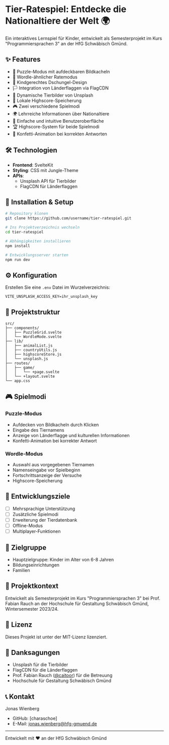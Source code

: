 # Tier-Ratespiel: Entdecke die Nationaltiere der Welt 🌍

Ein interaktives Lernspiel für Kinder, entwickelt als Semesterprojekt im Kurs "Programmiersprachen 3" an der HfG Schwäbisch Gmünd.

## ✨ Features
- 🧩 Puzzle-Modus mit aufdeckbaren Bildkacheln
- 🎯 Wordle-ähnlicher Ratemodus
- 🎨 Kindgerechtes Dschungel-Design
- 🏳️ Integration von Länderflaggen via FlagCDN
- 📸 Dynamische Tierbilder von Unsplash
- 💾 Lokale Highscore-Speicherung
- 🎮 Zwei verschiedene Spielmodi
- 🌍 Lehrreiche Informationen über Nationaltiere
- 🎯 Einfache und intuitive Benutzeroberfläche
- 🏆 Highscore-System für beide Spielmodi
- 🎉 Konfetti-Animation bei korrekten Antworten

## 🛠️ Technologien
- **Frontend**: SvelteKit
- **Styling**: CSS mit Jungle-Theme
- **APIs**: 
  - Unsplash API für Tierbilder
  - FlagCDN für Länderflaggen

## 🚀 Installation & Setup

```bash
# Repository klonen
git clone https://github.com/username/tier-ratespiel.git

# Ins Projektverzeichnis wechseln
cd tier-ratespiel

# Abhängigkeiten installieren
npm install

# Entwicklungsserver starten
npm run dev
```

## ⚙️ Konfiguration
Erstellen Sie eine `.env` Datei im Wurzelverzeichnis:
```env
VITE_UNSPLASH_ACCESS_KEY=ihr_unsplash_key
```

## 📁 Projektstruktur
```
src/
├── components/
│   ├── PuzzleGrid.svelte
│   └── WordleMode.svelte
├── lib/
│   ├── animalList.js
│   ├── countryUtils.js
│   ├── highscoreStore.js
│   └── unsplash.js
├── routes/
│   ├── game/
│   │   └── +page.svelte
│   └── +layout.svelte
└── app.css
```

## 🎮 Spielmodi

### Puzzle-Modus
- Aufdecken von Bildkacheln durch Klicken
- Eingabe des Tiernamens
- Anzeige von Länderflagge und kulturellen Informationen
- Konfetti-Animation bei korrekter Antwort

### Wordle-Modus
- Auswahl aus vorgegebenen Tiernamen
- Namenseingabe vor Spielbeginn
- Fortschrittsanzeige der Versuche
- Highscore-Speicherung

## 🎯 Entwicklungsziele
- [ ] Mehrsprachige Unterstützung
- [ ] Zusätzliche Spielmodi
- [ ] Erweiterung der Tierdatenbank
- [ ] Offline-Modus
- [ ] Multiplayer-Funktionen

## 👥 Zielgruppe
- Hauptzielgruppe: Kinder im Alter von 6-8 Jahren
- Bildungseinrichtungen
- Familien

## 📝 Projektkontext
Entwickelt als Semesterprojekt im Kurs "Programmiersprachen 3" bei Prof. Fabian Rauch an der Hochschule für Gestaltung Schwäbisch Gmünd, Wintersemester 2023/24.

## 📜 Lizenz
Dieses Projekt ist unter der MIT-Lizenz lizenziert.

## 🙏 Danksagungen
- Unsplash für die Tierbilder
- FlagCDN für die Länderflaggen
- Prof. Fabian Rauch ([@caitoor](https://github.com/caitoor)) für die Betreuung
- Hochschule für Gestaltung Schwäbisch Gmünd

## 📞 Kontakt
Jonas Wienberg
- GitHub: [charaschoe]
- E-Mail: jonas.wienberg@hfg-gmuend.de

---
Entwickelt mit ❤️ an der HfG Schwäbisch Gmünd
